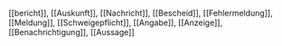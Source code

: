 [[bericht]], [[Auskunft]], [[Nachricht]], [[Bescheid]], [[Fehlermeldung]], [[Meldung]], [[Schweigepflicht]], [[Angabe]], [[Anzeige]], [[Benachrichtigung]], [[Aussage]]